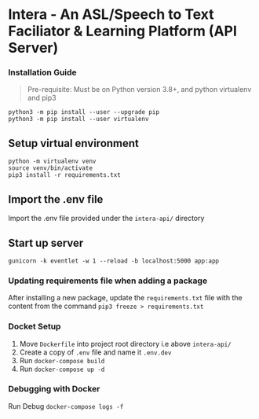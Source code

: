# Intera - An ASL/Speech to Text Faciliator & Learning Platform (API Server)

### Installation Guide

>Pre-requisite: Must be on Python version 3.8+, and python virtualenv and pip3
```
python3 -m pip install --user --upgrade pip
python3 -m pip install --user virtualenv
```

## Setup virtual environment
```
python -m virtualenv venv
source venv/bin/activate
pip3 install -r requirements.txt
```

## Import the .env file
Import the .env file provided under the `intera-api/` directory

## Start up server
```
gunicorn -k eventlet -w 1 --reload -b localhost:5000 app:app
```


### Updating requirements file when adding a package
After installing a new package, update the `requirements.txt` file with the content from the command `pip3 freeze > requirements.txt`


### Docket Setup
1. Move `Dockerfile` into project root directory i.e above `intera-api/`
2. Create a copy of `.env` file and name it `.env.dev`
3. Run `docker-compose build`
4. Run `docker-compose up -d`


### Debugging with Docker
Run Debug `docker-compose logs -f`